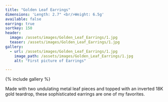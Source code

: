 ```yaml
---
title: "Golden Leaf Earrings"
dimensions: 'Length: 2.7" <br/>Weight: 6.5g'
available: false
earring: true
sortkey: 150
header:
  image: /assets/images/Golden_Leaf_Earrings/1.jpg
  teaser: /assets/images/Golden_Leaf_Earrings/1.jpg
gallery:
  - url: /assets/images/Golden_Leaf_Earrings/1.jpg
    image_path: /assets/images/Golden_Leaf_Earrings/1.jpg
    alt: "First picture of Earrings"

---
```



{% include gallery %}

Made with two undulating metal leaf pieces and topped with an inverted 18K gold teardrop, these sophisticated earrings are one of my favorites.